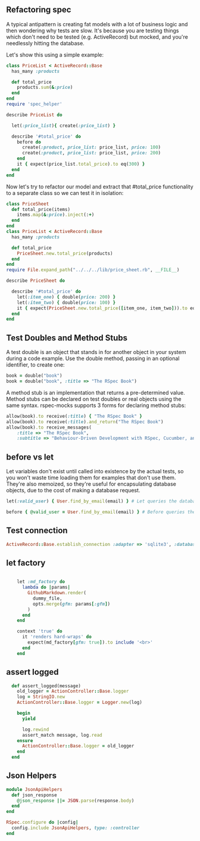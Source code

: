 Refactoring spec
---
A typical antipattern is creating fat models with a lot of business logic and then wondering why tests are slow. It's because you are testing things which don't need to be tested (e.g. ActiveRecord) but mocked, and you're needlessly hitting the database.

Let's show this using a simple example:
```ruby
class PriceList < ActiveRecord::Base
  has_many :products

  def total_price
    products.sum(&:price)
  end
end
require 'spec_helper'

describe PriceList do

  let(:price_list){ create(:price_list) }

  describe '#total_price' do
    before do
      create(:product, price_list: price_list, price: 100)
      create(:product, price_list: price_list, price: 200)
    end
    it { expect(price_list.total_price).to eq(300) }
  end
end
```
Now let's try to refactor our model and extract that #total_price functionality to a separate class so we can test it in isolation:
```ruby
class PriceSheet
  def total_price(items)
    items.map(&:price).inject(:+)
  end
end
class PriceList < ActiveRecord::Base
  has_many :products

  def total_price
    PriceSheet.new.total_price(products)
  end
end
require File.expand_path("../../../lib/price_sheet.rb", __FILE__)

describe PriceSheet do

  describe '#total_price' do
    let(:item_one) { double(price: 200) }
    let(:item_two) { double(price: 100) }
    it { expect(PriceSheet.new.total_price([item_one, item_two])).to eq(300) }
  end
end
```
Test Doubles and Method Stubs
---
A test double is an object that stands in for another object in your system during a code example. Use the double method, passing in an optional identifier, to create one:
```ruby
book = double("book")
book = double("book", :title => "The RSpec Book")
```
A method stub is an implementation that returns a pre-determined value. Method stubs can be declared on test doubles or real objects using the same syntax. rspec-mocks supports 3 forms for declaring method stubs:
```ruby
allow(book).to receive(:title) { "The RSpec Book" }
allow(book).to receive(:title).and_return("The RSpec Book")
allow(book).to receive_messages(
    :title => "The RSpec Book",
    :subtitle => "Behaviour-Driven Development with RSpec, Cucumber, and Friends")
```
before vs let
---
Let variables don't exist until called into existence by the actual tests, so you won't waste time loading them for examples that don't use them. They're also memoized, so they're useful for encapsulating database objects, due to the cost of making a database request.
```ruby
let(:valid_user) { User.find_by_email(email) } # Let queries the database once, and then saves the valid_user object locally

before { @valid_user = User.find_by_email(email) } # Before queries the database before each spec. 
```
Test connection
---
```ruby
ActiveRecord::Base.establish_connection :adapter => 'sqlite3', :database => ':memory:'
```
let factory
---
```ruby

    let :md_factory do
      lambda do |params|
        GithubMarkdown.render(
          dummy_file,
          opts.merge(gfm: params[:gfm])
        )
      end
    end

    context 'true' do
      it 'renders hard-wraps' do
        expect(md_factory[gfm: true]).to include '<br>'
      end
    end
```
assert logged
---
```ruby
  def assert_logged(message)
    old_logger = ActionController::Base.logger
    log = StringIO.new
    ActionController::Base.logger = Logger.new(log)

    begin
      yield

      log.rewind
      assert_match message, log.read
    ensure
      ActionController::Base.logger = old_logger
    end
  end
```
Json Helpers
---
```ruby
module JsonApiHelpers
  def json_response
    @json_response ||= JSON.parse(response.body)
  end
end

RSpec.configure do |config|
  config.include JsonApiHelpers, type: :controller
end
```
